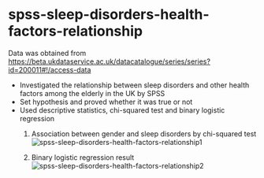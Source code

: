 # spss-sleep-disorders-health-factors-relationship
Data was obtained from https://beta.ukdataservice.ac.uk/datacatalogue/series/series?id=200011#!/access-data 
- Investigated the relationship between sleep disorders and other health factors among the elderly in the UK by SPSS
- Set hypothesis and proved whether it was true or not
- Used descriptive statistics, chi-squared test and binary logistic regression
  1. Association between gender and sleep disorders by chi-squared test
![spss-sleep-disorders-health-factors-relationship1](https://github.com/youngmin-jin/spss-sleep-disorders-health-factors-relationship/assets/135728064/cba64d30-66c5-4b02-83fd-552d94b158f5)
       
  2. Binary logistic regression result
![spss-sleep-disorders-health-factors-relationship2](https://github.com/youngmin-jin/spss-sleep-disorders-health-factors-relationship/assets/135728064/f899a446-17e5-462f-b668-30648375b869)
     
    
